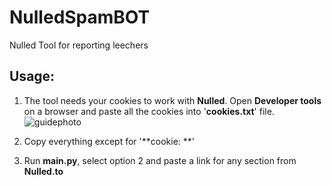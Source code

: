 # NulledSpamBOT
Nulled Tool for reporting leechers

## Usage:

1. The tool needs your cookies to work with **Nulled**.
Open **Developer tools** on a browser and paste all the cookies into '**cookies.txt**' file.
![guidephoto](https://i.imgur.com/TmdSBWY.png)
2. Copy everything except for '**cookie: **'

3. Run **main.py**, select option 2 and paste a link for any section from **Nulled.to**
